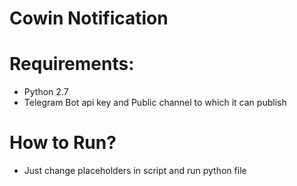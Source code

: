 # Cowin Notification

# Requirements:

- Python 2.7
- Telegram Bot api key and Public channel to which it can publish

# How to Run?
- Just change placeholders in script and run python file
